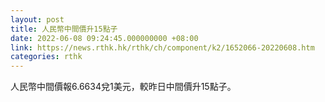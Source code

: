 ```yaml
---
layout: post
title: 人民幣中間價升15點子
date: 2022-06-08 09:24:45.000000000 +08:00
link: https://news.rthk.hk/rthk/ch/component/k2/1652066-20220608.htm
categories: rthk
---
```


人民幣中間價報6.6634兌1美元，較昨日中間價升15點子。
